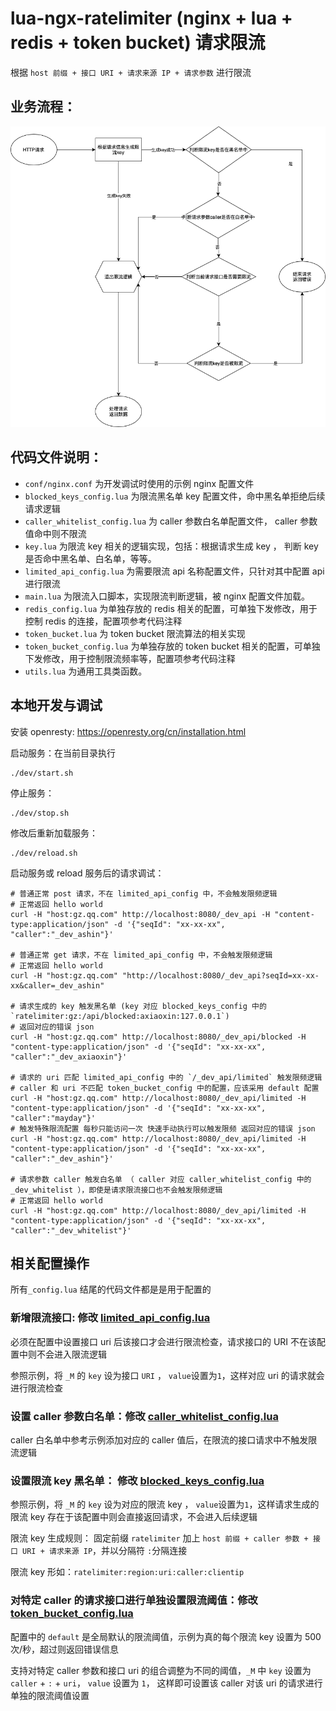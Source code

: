 # lua-ngx-ratelimiter (nginx + lua + redis + token bucket) 请求限流

根据 `host 前缀 + 接口 URI + 请求来源 IP + 请求参数` 进行限流

## 业务流程：

![](../pic/业务流程.png)

## 代码文件说明：

- `conf/nginx.conf` 为开发调试时使用的示例 nginx 配置文件
- `blocked_keys_config.lua` 为限流黑名单 key 配置文件，命中黑名单拒绝后续请求逻辑
- `caller_whitelist_config.lua` 为 caller 参数白名单配置文件， caller 参数值命中则不限流
- `key.lua` 为限流 key 相关的逻辑实现，包括：根据请求生成 key ， 判断 key 是否命中黑名单、白名单，等等。
- `limited_api_config.lua` 为需要限流 api 名称配置文件，只针对其中配置 api 进行限流
- `main.lua` 为限流入口脚本，实现限流判断逻辑，被 nginx 配置文件加载。
- `redis_config.lua` 为单独存放的 redis 相关的配置，可单独下发修改，用于控制 redis 的连接，配置项参考代码注释
- `token_bucket.lua` 为 token bucket 限流算法的相关实现
- `token_bucket_config.lua` 为单独存放的 token bucket 相关的配置，可单独下发修改，用于控制限流频率等，配置项参考代码注释
- `utils.lua` 为通用工具类函数。

## 本地开发与调试

安装 openresty: <https://openresty.org/cn/installation.html>

启动服务：在当前目录执行

```
./dev/start.sh
```

停止服务：

```
./dev/stop.sh
```

修改后重新加载服务：

```
./dev/reload.sh
```

启动服务或 reload 服务后的请求调试：

```
# 普通正常 post 请求，不在 limited_api_config 中，不会触发限频逻辑
# 正常返回 hello world
curl -H "host:gz.qq.com" http://localhost:8080/_dev_api -H "content-type:application/json" -d '{"seqId": "xx-xx-xx", "caller":"_dev_ashin"}'

# 普通正常 get 请求，不在 limited_api_config 中，不会触发限频逻辑
# 正常返回 hello world
curl -H "host:gz.qq.com" "http://localhost:8080/_dev_api?seqId=xx-xx-xx&caller=_dev_ashin"

# 请求生成的 key 触发黑名单 (key 对应 blocked_keys_config 中的 `ratelimiter:gz:/api/blocked:axiaoxin:127.0.0.1`)
# 返回对应的错误 json
curl -H "host:gz.qq.com" http://localhost:8080/_dev_api/blocked -H "content-type:application/json" -d '{"seqId": "xx-xx-xx", "caller":"_dev_axiaoxin"}'

# 请求的 uri 匹配 limited_api_config 中的 `/_dev_api/limited` 触发限频逻辑
# caller 和 uri 不匹配 token_bucket_config 中的配置，应该采用 default 配置
curl -H "host:gz.qq.com" http://localhost:8080/_dev_api/limited -H "content-type:application/json" -d '{"seqId": "xx-xx-xx", "caller":"mayday"}'
# 触发特殊限流配置 每秒只能访问一次 快速手动执行可以触发限频 返回对应的错误 json
curl -H "host:gz.qq.com" http://localhost:8080/_dev_api/limited -H "content-type:application/json" -d '{"seqId": "xx-xx-xx", "caller":"_dev_ashin"}'

# 请求参数 caller 触发白名单 （ caller 对应 caller_whitelist_config 中的 _dev_whitelist ），即使是请求限流接口也不会触发限频逻辑
# 正常返回 hello world
curl -H "host:gz.qq.com" http://localhost:8080/_dev_api/limited -H "content-type:application/json" -d '{"seqId": "xx-xx-xx", "caller":"_dev_whitelist"}'
```


## 相关配置操作

所有`_config.lua` 结尾的代码文件都是是用于配置的

### 新增限流接口: 修改 [limited_api_config.lua](./limited_api_config.lua)

必须在配置中设置接口 uri 后该接口才会进行限流检查，请求接口的 URI 不在该配置中则不会进入限流逻辑

参照示例，将 `_M` 的 `key` 设为接口 `URI` ， `value`设置为`1`，这样对应 uri 的请求就会进行限流检查

### 设置 caller 参数白名单：修改 [caller_whitelist_config.lua](./caller_whitelist_config.lua)

caller 白名单中参考示例添加对应的 caller 值后，在限流的接口请求中不触发限流逻辑

### 设置限流 key 黑名单： 修改 [blocked_keys_config.lua](./blocked_keys_config.lua)

参照示例，将 `_M` 的 `key` 设为对应的限流 key ， `value`设置为`1`，这样请求生成的限流 key 存在于该配置中则会直接返回请求，不会进入后续逻辑

限流 key 生成规则： 固定前缀 `ratelimiter` 加上 `host 前缀 + caller 参数 + 接口 URI + 请求来源 IP`，并以分隔符 `:`分隔连接

限流 key 形如：`ratelimiter:region:uri:caller:clientip`

### 对特定 caller 的请求接口进行单独设置限流阈值：修改 [token_bucket_config.lua](./token_bucket_config.lua)

配置中的 `default` 是全局默认的限流阈值，示例为真的每个限流 key 设置为 500 次/秒，超过则返回错误信息

支持对特定 caller 参数和接口 uri 的组合调整为不同的阈值，`_M` 中 `key` 设置为 `caller` + `:` + `uri`， `value` 设置为 `1`，
这样即可设置该 caller 对该 uri 的请求进行单独的限流阈值设置
